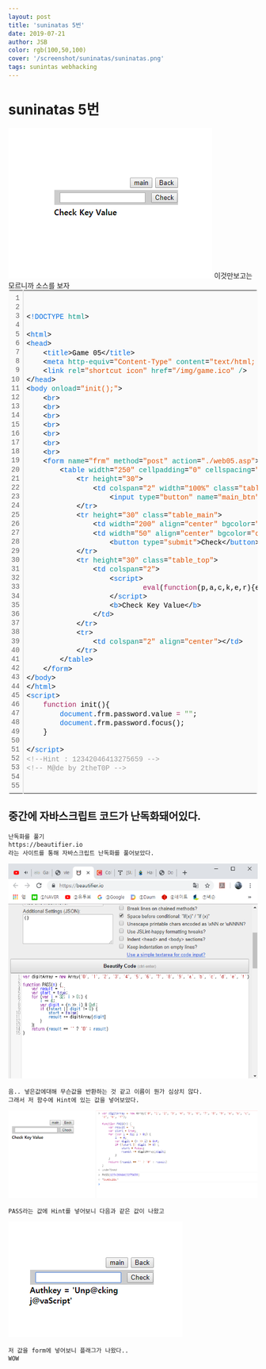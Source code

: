```yaml
---
layout: post
title: 'suninatas 5번'
date: 2019-07-21
author: JSB
color: rgb(100,50,100)
cover: '/screenshot/suninatas/suninatas.png'
tags: sunintas webhacking
---
```


# suninatas 5번

<img src="/screenshot/suninatas/web-5/suninatas-5-1.png">
이것만보고는 모르니까 소스를 보자
<div class="colorscripter-code" style="color:#010101;font-family:Consolas, 'Liberation Mono', Menlo, Courier, monospace !important; position:relative !important;overflow:auto"><table class="colorscripter-code-table" style="margin:0;padding:0;border:none;background-color:#fafafa;border-radius:4px;" cellspacing="0" cellpadding="0"><tr><td style="padding:6px;border-right:2px solid #e5e5e5"><div style="margin:0;padding:0;word-break:normal;text-align:right;color:#666;font-family:Consolas, 'Liberation Mono', Menlo, Courier, monospace !important;line-height:130%"><div style="line-height:130%">1</div><div style="line-height:130%">2</div><div style="line-height:130%">3</div><div style="line-height:130%">4</div><div style="line-height:130%">5</div><div style="line-height:130%">6</div><div style="line-height:130%">7</div><div style="line-height:130%">8</div><div style="line-height:130%">9</div><div style="line-height:130%">10</div><div style="line-height:130%">11</div><div style="line-height:130%">12</div><div style="line-height:130%">13</div><div style="line-height:130%">14</div><div style="line-height:130%">15</div><div style="line-height:130%">16</div><div style="line-height:130%">17</div><div style="line-height:130%">18</div><div style="line-height:130%">19</div><div style="line-height:130%">20</div><div style="line-height:130%">21</div><div style="line-height:130%">22</div><div style="line-height:130%">23</div><div style="line-height:130%">24</div><div style="line-height:130%">25</div><div style="line-height:130%">26</div><div style="line-height:130%">27</div><div style="line-height:130%">28</div><div style="line-height:130%">29</div><div style="line-height:130%">30</div><div style="line-height:130%">31</div><div style="line-height:130%">32</div><div style="line-height:130%">33</div><div style="line-height:130%">34</div><div style="line-height:130%">35</div><div style="line-height:130%">36</div><div style="line-height:130%">37</div><div style="line-height:130%">38</div><div style="line-height:130%">39</div><div style="line-height:130%">40</div><div style="line-height:130%">41</div><div style="line-height:130%">42</div><div style="line-height:130%">43</div><div style="line-height:130%">44</div><div style="line-height:130%">45</div><div style="line-height:130%">46</div><div style="line-height:130%">47</div><div style="line-height:130%">48</div><div style="line-height:130%">49</div><div style="line-height:130%">50</div><div style="line-height:130%">51</div><div style="line-height:130%">52</div><div style="line-height:130%">53</div><div style="line-height:130%">54</div><div style="line-height:130%">55</div></div></td><td style="padding:6px 0;text-align:left"><div style="margin:0;padding:0;color:#010101;font-family:Consolas, 'Liberation Mono', Menlo, Courier, monospace !important;line-height:130%"><div style="padding:0 6px; white-space:pre; line-height:130%">&nbsp;</div><div style="padding:0 6px; white-space:pre; line-height:130%">&nbsp;</div><div style="padding:0 6px; white-space:pre; line-height:130%"><span style="color:#010101">&lt;</span><span style="color:#066de2">!DOCTYPE</span>&nbsp;<span style="color:#0a9989">html</span><span style="color:#010101">&gt;</span></div><div style="padding:0 6px; white-space:pre; line-height:130%">&nbsp;</div><div style="padding:0 6px; white-space:pre; line-height:130%"><span style="color:#010101">&lt;</span><span style="color:#066de2">html</span><span style="color:#010101">&gt;</span></div><div style="padding:0 6px; white-space:pre; line-height:130%"><span style="color:#010101">&lt;</span><span style="color:#066de2">head</span><span style="color:#010101">&gt;</span></div><div style="padding:0 6px; white-space:pre; line-height:130%">&nbsp;&nbsp;&nbsp;&nbsp;<span style="color:#010101">&lt;</span><span style="color:#066de2">title</span><span style="color:#010101">&gt;</span>Game&nbsp;05<span style="color:#010101">&lt;</span><span style="color:#010101">/</span><span style="color:#066de2">title</span><span style="color:#010101">&gt;</span></div><div style="padding:0 6px; white-space:pre; line-height:130%">&nbsp;&nbsp;&nbsp;&nbsp;<span style="color:#010101">&lt;</span><span style="color:#066de2">meta</span>&nbsp;<span style="color:#0a9989">http-equiv</span>=<span style="color:#df5000">"Content-Type"</span><span style="color:#0a9989"></span>&nbsp;<span style="color:#0a9989">content</span>=<span style="color:#df5000">"text/html;&nbsp;charset=utf-8"</span><span style="color:#0a9989"></span><span style="color:#010101">&gt;</span></div><div style="padding:0 6px; white-space:pre; line-height:130%">&nbsp;&nbsp;&nbsp;&nbsp;<span style="color:#010101">&lt;</span><span style="color:#066de2">link</span>&nbsp;<span style="color:#0a9989">rel</span>=<span style="color:#df5000">"shortcut&nbsp;icon"</span><span style="color:#0a9989"></span>&nbsp;<span style="color:#0a9989">href</span>=<span style="color:#df5000">"/img/game.ico"</span><span style="color:#0a9989"></span>&nbsp;<span style="color:#0a9989">/</span><span style="color:#010101">&gt;</span></div><div style="padding:0 6px; white-space:pre; line-height:130%"><span style="color:#010101">&lt;</span><span style="color:#010101">/</span><span style="color:#066de2">head</span><span style="color:#010101">&gt;</span></div><div style="padding:0 6px; white-space:pre; line-height:130%"><span style="color:#010101">&lt;</span><span style="color:#066de2">body</span>&nbsp;<span style="color:#0a9989">onload</span>=<span style="color:#df5000">"init();"</span><span style="color:#0a9989"></span><span style="color:#010101">&gt;</span></div><div style="padding:0 6px; white-space:pre; line-height:130%">&nbsp;&nbsp;&nbsp;&nbsp;<span style="color:#010101">&lt;</span><span style="color:#066de2">br</span><span style="color:#010101">&gt;</span></div><div style="padding:0 6px; white-space:pre; line-height:130%">&nbsp;&nbsp;&nbsp;&nbsp;<span style="color:#010101">&lt;</span><span style="color:#066de2">br</span><span style="color:#010101">&gt;</span></div><div style="padding:0 6px; white-space:pre; line-height:130%">&nbsp;&nbsp;&nbsp;&nbsp;<span style="color:#010101">&lt;</span><span style="color:#066de2">br</span><span style="color:#010101">&gt;</span></div><div style="padding:0 6px; white-space:pre; line-height:130%">&nbsp;&nbsp;&nbsp;&nbsp;<span style="color:#010101">&lt;</span><span style="color:#066de2">br</span><span style="color:#010101">&gt;</span></div><div style="padding:0 6px; white-space:pre; line-height:130%">&nbsp;&nbsp;&nbsp;&nbsp;<span style="color:#010101">&lt;</span><span style="color:#066de2">br</span><span style="color:#010101">&gt;</span></div><div style="padding:0 6px; white-space:pre; line-height:130%">&nbsp;&nbsp;&nbsp;&nbsp;<span style="color:#010101">&lt;</span><span style="color:#066de2">br</span><span style="color:#010101">&gt;</span></div><div style="padding:0 6px; white-space:pre; line-height:130%">&nbsp;&nbsp;&nbsp;&nbsp;<span style="color:#010101">&lt;</span><span style="color:#066de2">br</span><span style="color:#010101">&gt;</span></div><div style="padding:0 6px; white-space:pre; line-height:130%">&nbsp;&nbsp;&nbsp;&nbsp;<span style="color:#010101">&lt;</span><span style="color:#066de2">form</span>&nbsp;<span style="color:#0a9989">name</span>=<span style="color:#df5000">"frm"</span><span style="color:#0a9989"></span>&nbsp;<span style="color:#0a9989">method</span>=<span style="color:#df5000">"post"</span><span style="color:#0a9989"></span>&nbsp;<span style="color:#0a9989">action</span>=<span style="color:#df5000">"./web05.asp"</span><span style="color:#0a9989"></span><span style="color:#010101">&gt;</span></div><div style="padding:0 6px; white-space:pre; line-height:130%">&nbsp;&nbsp;&nbsp;&nbsp;&nbsp;&nbsp;&nbsp;&nbsp;<span style="color:#010101">&lt;</span><span style="color:#066de2">table</span>&nbsp;<span style="color:#0a9989">width</span>=<span style="color:#df5000">"250"</span><span style="color:#0a9989"></span>&nbsp;<span style="color:#0a9989">cellpadding</span>=<span style="color:#df5000">"0"</span><span style="color:#0a9989"></span>&nbsp;<span style="color:#0a9989">cellspacing</span>=<span style="color:#df5000">"0"</span><span style="color:#0a9989"></span>&nbsp;<span style="color:#0a9989">align</span>=<span style="color:#df5000">"center"</span><span style="color:#0a9989"></span><span style="color:#010101">&gt;</span></div><div style="padding:0 6px; white-space:pre; line-height:130%">&nbsp;&nbsp;&nbsp;&nbsp;&nbsp;&nbsp;&nbsp;&nbsp;&nbsp;&nbsp;&nbsp;&nbsp;<span style="color:#010101">&lt;</span><span style="color:#066de2">tr</span>&nbsp;<span style="color:#0a9989">height</span>=<span style="color:#df5000">"30"</span><span style="color:#0a9989"></span><span style="color:#010101">&gt;</span></div><div style="padding:0 6px; white-space:pre; line-height:130%">&nbsp;&nbsp;&nbsp;&nbsp;&nbsp;&nbsp;&nbsp;&nbsp;&nbsp;&nbsp;&nbsp;&nbsp;&nbsp;&nbsp;&nbsp;&nbsp;<span style="color:#010101">&lt;</span><span style="color:#066de2">td</span>&nbsp;<span style="color:#0a9989">colspan</span>=<span style="color:#df5000">"2"</span><span style="color:#0a9989"></span>&nbsp;<span style="color:#0a9989">width</span>=<span style="color:#df5000">"100%"</span><span style="color:#0a9989"></span>&nbsp;<span style="color:#0a9989">class</span>=<span style="color:#df5000">"table_top"</span><span style="color:#0a9989"></span>&nbsp;<span style="color:#0a9989">align</span>=<span style="color:#df5000">"right"</span><span style="color:#0a9989"></span><span style="color:#010101">&gt;</span></div><div style="padding:0 6px; white-space:pre; line-height:130%">&nbsp;&nbsp;&nbsp;&nbsp;&nbsp;&nbsp;&nbsp;&nbsp;&nbsp;&nbsp;&nbsp;&nbsp;&nbsp;&nbsp;&nbsp;&nbsp;&nbsp;&nbsp;&nbsp;&nbsp;<span style="color:#010101">&lt;</span><span style="color:#066de2">input</span>&nbsp;<span style="color:#0a9989">type</span>=<span style="color:#df5000">"button"</span><span style="color:#0a9989"></span>&nbsp;<span style="color:#0a9989">name</span>=<span style="color:#df5000">"main_btn"</span><span style="color:#0a9989"></span>&nbsp;<span style="color:#0a9989">value</span>=<span style="color:#df5000">"main"</span><span style="color:#0a9989"></span>&nbsp;<span style="color:#0a9989">style</span>=<span style="color:#df5000">"width:&nbsp;60"</span><span style="color:#0a9989"></span>&nbsp;<span style="color:#0a9989">onclick</span>=<span style="color:#df5000">"location.href&nbsp;=&nbsp;'/'"</span><span style="color:#0a9989"></span><span style="color:#010101">&gt;</span>&amp;nbsp<span style="color:#010101">&lt;</span><span style="color:#066de2">input</span>&nbsp;<span style="color:#0a9989">type</span>=<span style="color:#df5000">"button"</span><span style="color:#0a9989"></span>&nbsp;<span style="color:#0a9989">name</span>=<span style="color:#df5000">"main_btn"</span><span style="color:#0a9989"></span>&nbsp;<span style="color:#0a9989">value</span>=<span style="color:#df5000">"Back"</span><span style="color:#0a9989"></span>&nbsp;<span style="color:#0a9989">style</span>=<span style="color:#df5000">"width:&nbsp;60"</span><span style="color:#0a9989"></span>&nbsp;<span style="color:#0a9989">onclick</span>=<span style="color:#df5000">"history.back()"</span><span style="color:#0a9989"></span><span style="color:#010101">&gt;</span><span style="color:#010101">&lt;</span><span style="color:#010101">/</span><span style="color:#066de2">td</span><span style="color:#010101">&gt;</span></div><div style="padding:0 6px; white-space:pre; line-height:130%">&nbsp;&nbsp;&nbsp;&nbsp;&nbsp;&nbsp;&nbsp;&nbsp;&nbsp;&nbsp;&nbsp;&nbsp;<span style="color:#010101">&lt;</span><span style="color:#010101">/</span><span style="color:#066de2">tr</span><span style="color:#010101">&gt;</span></div><div style="padding:0 6px; white-space:pre; line-height:130%">&nbsp;&nbsp;&nbsp;&nbsp;&nbsp;&nbsp;&nbsp;&nbsp;&nbsp;&nbsp;&nbsp;&nbsp;<span style="color:#010101">&lt;</span><span style="color:#066de2">tr</span>&nbsp;<span style="color:#0a9989">height</span>=<span style="color:#df5000">"30"</span><span style="color:#0a9989"></span>&nbsp;<span style="color:#0a9989">class</span>=<span style="color:#df5000">"table_main"</span><span style="color:#0a9989"></span><span style="color:#010101">&gt;</span></div><div style="padding:0 6px; white-space:pre; line-height:130%">&nbsp;&nbsp;&nbsp;&nbsp;&nbsp;&nbsp;&nbsp;&nbsp;&nbsp;&nbsp;&nbsp;&nbsp;&nbsp;&nbsp;&nbsp;&nbsp;<span style="color:#010101">&lt;</span><span style="color:#066de2">td</span>&nbsp;<span style="color:#0a9989">width</span>=<span style="color:#df5000">"200"</span><span style="color:#0a9989"></span>&nbsp;<span style="color:#0a9989">align</span>=<span style="color:#df5000">"center"</span><span style="color:#0a9989"></span>&nbsp;<span style="color:#0a9989">bgcolor</span>=<span style="color:#df5000">"cccccc"</span><span style="color:#0a9989"></span><span style="color:#010101">&gt;</span><span style="color:#010101">&lt;</span><span style="color:#066de2">font</span>&nbsp;<span style="color:#0a9989">size</span>=<span style="color:#df5000">"2"</span><span style="color:#0a9989"></span><span style="color:#010101">&gt;</span><span style="color:#010101">&lt;</span><span style="color:#066de2">input</span>&nbsp;<span style="color:#0a9989">name</span>=<span style="color:#df5000">"password"</span><span style="color:#0a9989"></span>&nbsp;<span style="color:#0a9989">value</span>=<span style="color:#df5000">""</span><span style="color:#0a9989"></span>&nbsp;<span style="color:#0a9989">style</span>=<span style="color:#df5000">"width:180"</span><span style="color:#0a9989"></span><span style="color:#010101">&gt;</span><span style="color:#010101">&lt;</span><span style="color:#010101">/</span><span style="color:#066de2">td</span><span style="color:#010101">&gt;</span></div><div style="padding:0 6px; white-space:pre; line-height:130%">&nbsp;&nbsp;&nbsp;&nbsp;&nbsp;&nbsp;&nbsp;&nbsp;&nbsp;&nbsp;&nbsp;&nbsp;&nbsp;&nbsp;&nbsp;&nbsp;<span style="color:#010101">&lt;</span><span style="color:#066de2">td</span>&nbsp;<span style="color:#0a9989">width</span>=<span style="color:#df5000">"50"</span><span style="color:#0a9989"></span>&nbsp;<span style="color:#0a9989">align</span>=<span style="color:#df5000">"center"</span><span style="color:#0a9989"></span>&nbsp;<span style="color:#0a9989">bgcolor</span>=<span style="color:#df5000">"cccccc"</span><span style="color:#0a9989"></span>&nbsp;<span style="color:#0a9989">align</span>=<span style="color:#df5000">"center"</span><span style="color:#0a9989"></span><span style="color:#010101">&gt;</span></div><div style="padding:0 6px; white-space:pre; line-height:130%">&nbsp;&nbsp;&nbsp;&nbsp;&nbsp;&nbsp;&nbsp;&nbsp;&nbsp;&nbsp;&nbsp;&nbsp;&nbsp;&nbsp;&nbsp;&nbsp;&nbsp;&nbsp;&nbsp;&nbsp;<span style="color:#010101">&lt;</span><span style="color:#066de2">button</span>&nbsp;<span style="color:#0a9989">type</span>=<span style="color:#df5000">"submit"</span><span style="color:#0a9989"></span><span style="color:#010101">&gt;</span>Check<span style="color:#010101">&lt;</span><span style="color:#010101">/</span><span style="color:#066de2">button</span><span style="color:#010101">&gt;</span><span style="color:#010101">&lt;</span><span style="color:#010101">/</span><span style="color:#066de2">td</span><span style="color:#010101">&gt;</span></div><div style="padding:0 6px; white-space:pre; line-height:130%">&nbsp;&nbsp;&nbsp;&nbsp;&nbsp;&nbsp;&nbsp;&nbsp;&nbsp;&nbsp;&nbsp;&nbsp;<span style="color:#010101">&lt;</span><span style="color:#010101">/</span><span style="color:#066de2">tr</span><span style="color:#010101">&gt;</span></div><div style="padding:0 6px; white-space:pre; line-height:130%">&nbsp;&nbsp;&nbsp;&nbsp;&nbsp;&nbsp;&nbsp;&nbsp;&nbsp;&nbsp;&nbsp;&nbsp;<span style="color:#010101">&lt;</span><span style="color:#066de2">tr</span>&nbsp;<span style="color:#0a9989">height</span>=<span style="color:#df5000">"30"</span><span style="color:#0a9989"></span>&nbsp;<span style="color:#0a9989">class</span>=<span style="color:#df5000">"table_top"</span><span style="color:#0a9989"></span><span style="color:#010101">&gt;</span></div><div style="padding:0 6px; white-space:pre; line-height:130%">&nbsp;&nbsp;&nbsp;&nbsp;&nbsp;&nbsp;&nbsp;&nbsp;&nbsp;&nbsp;&nbsp;&nbsp;&nbsp;&nbsp;&nbsp;&nbsp;<span style="color:#010101">&lt;</span><span style="color:#066de2">td</span>&nbsp;<span style="color:#0a9989">colspan</span>=<span style="color:#df5000">"2"</span><span style="color:#0a9989"></span><span style="color:#010101">&gt;</span></div><div style="padding:0 6px; white-space:pre; line-height:130%">&nbsp;&nbsp;&nbsp;&nbsp;&nbsp;&nbsp;&nbsp;&nbsp;&nbsp;&nbsp;&nbsp;&nbsp;&nbsp;&nbsp;&nbsp;&nbsp;&nbsp;&nbsp;&nbsp;&nbsp;<span style="color:#010101">&lt;</span><span style="color:#066de2">script</span><span style="color:#010101">&gt;</span></div><div style="padding:0 6px; white-space:pre; line-height:130%">&nbsp;&nbsp;&nbsp;&nbsp;&nbsp;&nbsp;&nbsp;&nbsp;&nbsp;&nbsp;&nbsp;&nbsp;&nbsp;&nbsp;&nbsp;&nbsp;&nbsp;&nbsp;&nbsp;&nbsp;&nbsp;&nbsp;&nbsp;&nbsp;&nbsp;&nbsp;&nbsp;&nbsp;<span style="color:#a71d5d">eval</span>(<span style="color:#a71d5d">function</span>(p,a,c,k,e,r){e<span style="color:#0086b3"></span><span style="color:#a71d5d">=</span><span style="color:#a71d5d">function</span>(c){<span style="color:#a71d5d">return</span>&nbsp;c.toString(a)};<span style="color:#a71d5d">if</span>(<span style="color:#0086b3"></span><span style="color:#a71d5d">!</span><span style="color:#63a35c">''</span>.replace(<span style="color:#0086b3"></span><span style="color:#a71d5d">/</span>^<span style="color:#0086b3"></span><span style="color:#a71d5d">/</span>,<span style="color:#066de2">String</span>)){<span style="color:#a71d5d">while</span>(c<span style="color:#0086b3"></span><span style="color:#a71d5d">-</span><span style="color:#0086b3"></span><span style="color:#a71d5d">-</span>)r[e(c)]<span style="color:#0086b3"></span><span style="color:#a71d5d">=</span>k[c]<span style="color:#0086b3"></span><span style="color:#a71d5d">|</span><span style="color:#0086b3"></span><span style="color:#a71d5d">|</span>e(c);k<span style="color:#0086b3"></span><span style="color:#a71d5d">=</span>[<span style="color:#a71d5d">function</span>(e){<span style="color:#a71d5d">return</span>&nbsp;r[e]}];e<span style="color:#0086b3"></span><span style="color:#a71d5d">=</span><span style="color:#a71d5d">function</span>(){<span style="color:#a71d5d">return</span><span style="color:#63a35c">'\\w+'</span>};c<span style="color:#0086b3"></span><span style="color:#a71d5d">=</span><span style="color:#0099cc">1</span>};<span style="color:#a71d5d">while</span>(c<span style="color:#0086b3"></span><span style="color:#a71d5d">-</span><span style="color:#0086b3"></span><span style="color:#a71d5d">-</span>)<span style="color:#a71d5d">if</span>(k[c])p<span style="color:#0086b3"></span><span style="color:#a71d5d">=</span>p.replace(<span style="color:#a71d5d">new</span>&nbsp;<span style="color:#066de2">RegExp</span>(<span style="color:#63a35c">'\\b'</span><span style="color:#0086b3"></span><span style="color:#a71d5d">+</span>e(c)<span style="color:#0086b3"></span><span style="color:#a71d5d">+</span><span style="color:#63a35c">'\\b'</span>,<span style="color:#63a35c">'g'</span>),k[c]);<span style="color:#a71d5d">return</span>&nbsp;p}(<span style="color:#63a35c">'g&nbsp;l=m&nbsp;o(\'0\',\'1\',\'2\',\'3\',\'4\',\'5\',\'6\',\'7\',\'8\',\'9\',\'a\',\'b\',\'c\',\'d\',\'e\',\'f\');p&nbsp;q(n){g&nbsp;h=\'\';g&nbsp;j=r;s(g&nbsp;i=t;i&gt;0;){i-=4;g&nbsp;k=(n&gt;&gt;i)&amp;u;v(!j||k!=0){j=w;h+=l[k]}}x(h==\'\'?\'0\':h)}'</span>,<span style="color:#0099cc">34</span>,<span style="color:#0099cc">34</span>,<span style="color:#63a35c">'||||||||||||||||var|result||start|digit|digitArray|new||Array|function|PASS|true|for|32|0xf|if|false|return'</span>.<span style="color:#066de2">split</span>(<span style="color:#63a35c">'|'</span>),<span style="color:#0099cc">0</span>,{}))&nbsp;&nbsp;&nbsp;&nbsp;&nbsp;&nbsp;&nbsp;&nbsp;</div><div style="padding:0 6px; white-space:pre; line-height:130%">&nbsp;&nbsp;&nbsp;&nbsp;&nbsp;&nbsp;&nbsp;&nbsp;&nbsp;&nbsp;&nbsp;&nbsp;&nbsp;&nbsp;&nbsp;&nbsp;&nbsp;&nbsp;&nbsp;&nbsp;<span style="color:#010101">&lt;</span><span style="color:#010101">/</span><span style="color:#066de2">script</span><span style="color:#010101">&gt;</span></div><div style="padding:0 6px; white-space:pre; line-height:130%">&nbsp;&nbsp;&nbsp;&nbsp;&nbsp;&nbsp;&nbsp;&nbsp;&nbsp;&nbsp;&nbsp;&nbsp;&nbsp;&nbsp;&nbsp;&nbsp;&nbsp;&nbsp;&nbsp;&nbsp;<span style="color:#010101">&lt;</span><span style="color:#066de2">b</span><span style="color:#010101">&gt;</span>Check&nbsp;Key&nbsp;Value<span style="color:#010101">&lt;</span><span style="color:#010101">/</span><span style="color:#066de2">b</span><span style="color:#010101">&gt;</span></div><div style="padding:0 6px; white-space:pre; line-height:130%">&nbsp;&nbsp;&nbsp;&nbsp;&nbsp;&nbsp;&nbsp;&nbsp;&nbsp;&nbsp;&nbsp;&nbsp;&nbsp;&nbsp;&nbsp;&nbsp;<span style="color:#010101">&lt;</span><span style="color:#010101">/</span><span style="color:#066de2">td</span><span style="color:#010101">&gt;</span></div><div style="padding:0 6px; white-space:pre; line-height:130%">&nbsp;&nbsp;&nbsp;&nbsp;&nbsp;&nbsp;&nbsp;&nbsp;&nbsp;&nbsp;&nbsp;&nbsp;<span style="color:#010101">&lt;</span><span style="color:#010101">/</span><span style="color:#066de2">tr</span><span style="color:#010101">&gt;</span></div><div style="padding:0 6px; white-space:pre; line-height:130%">&nbsp;&nbsp;&nbsp;&nbsp;&nbsp;&nbsp;&nbsp;&nbsp;&nbsp;&nbsp;&nbsp;&nbsp;<span style="color:#010101">&lt;</span><span style="color:#066de2">tr</span><span style="color:#010101">&gt;</span></div><div style="padding:0 6px; white-space:pre; line-height:130%">&nbsp;&nbsp;&nbsp;&nbsp;&nbsp;&nbsp;&nbsp;&nbsp;&nbsp;&nbsp;&nbsp;&nbsp;&nbsp;&nbsp;&nbsp;&nbsp;<span style="color:#010101">&lt;</span><span style="color:#066de2">td</span>&nbsp;<span style="color:#0a9989">colspan</span>=<span style="color:#df5000">"2"</span><span style="color:#0a9989"></span>&nbsp;<span style="color:#0a9989">align</span>=<span style="color:#df5000">"center"</span><span style="color:#0a9989"></span><span style="color:#010101">&gt;</span><span style="color:#010101">&lt;</span><span style="color:#010101">/</span><span style="color:#066de2">td</span><span style="color:#010101">&gt;</span></div><div style="padding:0 6px; white-space:pre; line-height:130%">&nbsp;&nbsp;&nbsp;&nbsp;&nbsp;&nbsp;&nbsp;&nbsp;&nbsp;&nbsp;&nbsp;&nbsp;<span style="color:#010101">&lt;</span><span style="color:#010101">/</span><span style="color:#066de2">tr</span><span style="color:#010101">&gt;</span></div><div style="padding:0 6px; white-space:pre; line-height:130%">&nbsp;&nbsp;&nbsp;&nbsp;&nbsp;&nbsp;&nbsp;&nbsp;<span style="color:#010101">&lt;</span><span style="color:#010101">/</span><span style="color:#066de2">table</span><span style="color:#010101">&gt;</span></div><div style="padding:0 6px; white-space:pre; line-height:130%">&nbsp;&nbsp;&nbsp;&nbsp;<span style="color:#010101">&lt;</span><span style="color:#010101">/</span><span style="color:#066de2">form</span><span style="color:#010101">&gt;</span></div><div style="padding:0 6px; white-space:pre; line-height:130%"><span style="color:#010101">&lt;</span><span style="color:#010101">/</span><span style="color:#066de2">body</span><span style="color:#010101">&gt;</span></div><div style="padding:0 6px; white-space:pre; line-height:130%"><span style="color:#010101">&lt;</span><span style="color:#010101">/</span><span style="color:#066de2">html</span><span style="color:#010101">&gt;</span></div><div style="padding:0 6px; white-space:pre; line-height:130%"><span style="color:#010101">&lt;</span><span style="color:#066de2">script</span><span style="color:#010101">&gt;</span></div><div style="padding:0 6px; white-space:pre; line-height:130%">&nbsp;&nbsp;&nbsp;&nbsp;<span style="color:#a71d5d">function</span>&nbsp;init(){</div><div style="padding:0 6px; white-space:pre; line-height:130%">&nbsp;&nbsp;&nbsp;&nbsp;&nbsp;&nbsp;&nbsp;&nbsp;<span style="color:#066de2">document</span>.frm.password.value&nbsp;<span style="color:#0086b3"></span><span style="color:#a71d5d">=</span>&nbsp;<span style="color:#63a35c">""</span>;</div><div style="padding:0 6px; white-space:pre; line-height:130%">&nbsp;&nbsp;&nbsp;&nbsp;&nbsp;&nbsp;&nbsp;&nbsp;<span style="color:#066de2">document</span>.frm.password.focus();</div><div style="padding:0 6px; white-space:pre; line-height:130%">&nbsp;&nbsp;&nbsp;&nbsp;}</div><div style="padding:0 6px; white-space:pre; line-height:130%">&nbsp;</div><div style="padding:0 6px; white-space:pre; line-height:130%"><span style="color:#010101">&lt;</span><span style="color:#010101">/</span><span style="color:#066de2">script</span><span style="color:#010101">&gt;</span></div><div style="padding:0 6px; white-space:pre; line-height:130%"><span style="color:#999999">&lt;!--Hint&nbsp;:&nbsp;12342046413275659&nbsp;--&gt;</span></div><div style="padding:0 6px; white-space:pre; line-height:130%"><span style="color:#999999">&lt;!--&nbsp;M@de&nbsp;by&nbsp;2theT0P&nbsp;--&gt;</span></div><div style="padding:0 6px; white-space:pre; line-height:130%">&nbsp;</div><div style="padding:0 6px; white-space:pre; line-height:130%">&nbsp;</div></div><div style="text-align:right;margin-top:-13px;margin-right:5px;font-size:9px;font-style:italic"><a href="http://colorscripter.com/info#e" target="_blank" style="color:#e5e5e5text-decoration:none">Colored by Color Scripter</a></div></td><td style="vertical-align:bottom;padding:0 2px 4px 0"><a href="http://colorscripter.com/info#e" target="_blank" style="text-decoration:none;color:white"><span style="font-size:9px;word-break:normal;background-color:#e5e5e5;color:white;border-radius:10px;padding:1px">cs</span></a></td></tr></table></div>

</hr>

## 중간에 자바스크립트 코드가 난독화돼어있다.
	난독화를 풀기
    https://beautifier.io
    라는 사이트를 통해 자바스크립트 난독화를 풀어보았다.

<img src="/screenshot/suninatas/web-5/suninatas-5-2.png">

	음.. 넣은값에대해 무슨값을 반환하는 것 같고 이름이 뭔가 심상치 않다.
    그래서 저 함수에 Hint에 있는 값을 넣어보았다.

<img src="/screenshot/suninatas/web-5/suninatas-5-3.png">

	PASS라는 값에 Hint를 넣어보니 다음과 같은 값이 나왔고

<img src="/screenshot/suninatas/web-5/suninatas-5-4.png">

	저 값을 form에 넣어보니 플래그가 나왔다..
	WOW

